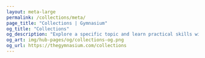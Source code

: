 ```yaml
---
layout: meta-large
permalink: /collections/meta/
page_title: "Collections | Gymnasium"
og_title: "Collections"
og_description: "Explore a specific topic and learn practical skills with free courses, tutorials, and resources."
og_art: img/hub-pages/og/collections-og.png
og_url: https://thegymnasium.com/collections
---
```

